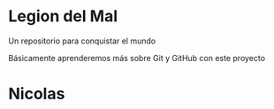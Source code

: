 # Legion del Mal
Un repositorio para conquistar el mundo

Básicamente aprenderemos más sobre Git y GitHub con este proyecto


# Nicolas
